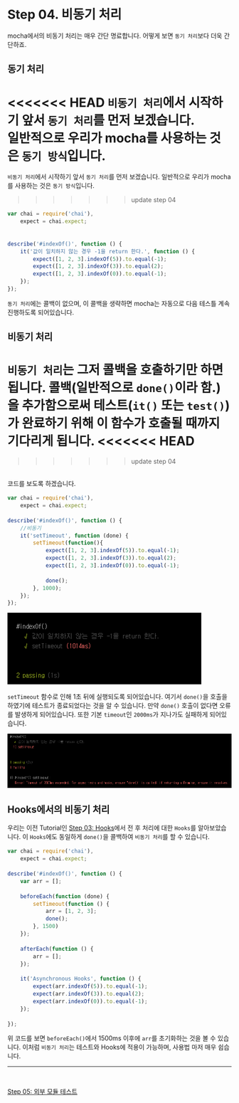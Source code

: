 # Step 04. 비동기 처리

mocha에서의 비동기 처리는 매우 간단 명료합니다. 어떻게 보면 `동기 처리`보다 더욱 간단하죠.


## 동기 처리
<<<<<<< HEAD
`비동기 처리`에서 시작하기 앞서 `동기 처리`를 먼저 보겠습니다.
<br/>
일반적으로 우리가 mocha를 사용하는 것은 `동기 방식`입니다.
=======
`비동기 처리`에서 시작하기 앞서 `동기 처리`를 먼저 보겠습니다. 일반적으로 우리가 mocha를 사용하는 것은 `동기 방식`입니다.
>>>>>>> update step 04

```javascript
var chai = require('chai'),
    expect = chai.expect;


describe('#indexOf()', function () {
    it('값이 일치하지 않는 경우 -1을 return 한다.', function () {
        expect([1, 2, 3].indexOf(5)).to.equal(-1);
        expect([1, 2, 3].indexOf(3)).to.equal(2);
        expect([1, 2, 3].indexOf(0)).to.equal(-1);
    });
});
```

`동기 처리`에는 콜백이 없으며, 이 콜백을 생략하면 mocha는 자동으로 다음 테스틀 계속 진행하도록 되어있습니다.


## 비동기 처리

`비동기 처리`는 그저 콜백을 호출하기만 하면 됩니다. 콜백(일반적으로 `done()`이라 함.)을 추가함으로써 테스트(`it()` 또는 `test()`)가 완료하기 위해 이 함수가 호출될 때까지 기다리게 됩니다.
<<<<<<< HEAD
=======

>>>>>>> update step 04
<br/>
코드를 보도록 하겠습니다.

```javascript
var chai = require('chai'),
    expect = chai.expect;

describe('#indexOf()', function () {
    //비동기
    it('setTimeout', function (done) {
        setTimeout(function(){
            expect([1, 2, 3].indexOf(5)).to.equal(-1);
            expect([1, 2, 3].indexOf(3)).to.equal(2);
            expect([1, 2, 3].indexOf(0)).to.equal(-1);

            done();
        }, 1000);
    });
});
```

![result01](./result_thumbnail_01.png)

`setTimeout` 함수로 인해 1초 뒤에 실행되도록 되어있습니다. 여기서 `done()`을 호출을 하였기에 테스트가 종료되었다는 것을 알 수 있습니다.
만약 `done()` 호출이 없다면 오류를 발생하게 되어있습니다. 또한 기본 `timeout`인 `2000ms`가 지나가도 실패하게 되어있습니다.

![result02](./result_thumbnail_02.png)


## Hooks에서의 비동기 처리

우리는 이전 Tutorial인 [Step 03: Hooks](https://github.com/kdydesign/Mocha-Tutorial/tree/master/step03-Hooks)에서 전 후 처리에 대한 `Hooks`를 알아보았습니다.
이 `Hooks`에도 동일하게 `done()`을 콜백하여 `비동기 처리`를 할 수 있습니다.

```javascript
var chai = require('chai'),
    expect = chai.expect;

describe('#indexOf()', function () {
    var arr = [];

    beforeEach(function (done) {
        setTimeout(function () {
            arr = [1, 2, 3];
            done();
        }, 1500)
    });

    afterEach(function () {
        arr = [];
    });

    it('Asynchronous Hooks', function () {
        expect(arr.indexOf(5)).to.equal(-1);
        expect(arr.indexOf(3)).to.equal(2);
        expect(arr.indexOf(0)).to.equal(-1);
    });

});
```

위 코드를 보면 `beforeEach()`에서 1500ms 이후에 `arr`를 초기화하는 것을 볼 수 있습니다. 이처럼 `비동기 처리`는 테스트와 Hooks에 적용이 가능하며, 사용법 마저 매우 쉽습니다.
  
- - -

</br>

[Step 05: 외부 모듈 테스트](https://github.com/kdydesign/Mocha-Tutorial/tree/master/step04-Asynchronous)

